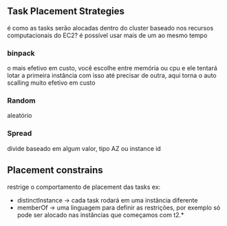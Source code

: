 


## Task Placement Strategies
é como as tasks serão alocadas dentro do cluster baseado nos recursos computacionais do EC2?
é possível usar mais de um ao mesmo tempo

### binpack
o mais efetivo em custo, você escolhe entre memória ou cpu e ele tentará lotar a primeira instância com isso até precisar de outra, aqui torna o auto scalling muito efetivo em custo

### Random
aleatório

### Spread
divide baseado em algum valor, tipo AZ ou instance id

## Placement constrains
restrige o comportamento de placement das tasks ex:
- distinctInstance -> cada task rodará em uma instância diferente
- memberOf -> uma linguagem para definir as restrições, por exemplo só pode ser alocado nas instâncias que começamos com t2.*